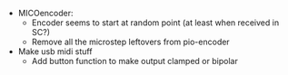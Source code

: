 - MICOencoder:
	- Encoder seems to start at random point (at least when received in SC?)
	- Remove all the microstep leftovers from pio-encoder
- Make usb midi stuff
	- Add button function to make output clamped or bipolar

